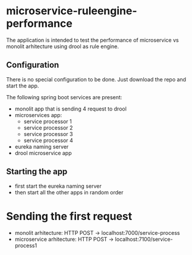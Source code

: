 # microservice-ruleengine-performance

The application is intended to test the performance of microservice vs monolit arhitecture using drool as rule engine.

## Configuration

There is no special configuration to be done. Just download the repo and start the app.

The following spring boot services are present:
* monolit app that is sending 4 request to drool
* microservices app:
  - service processor 1
  - service processor 2
  - service processor 3
  - service processor 4
* eureka naming server
* drool microservice app

## Starting the app

* first start the eureka naming server
* then start all the other apps in random order

# Sending the first request
* monolit arhitecture: HTTP POST -> localhost:7000/service-process
* microservice arhitecture: HTTP POST -> localhost:7100/service-process1
